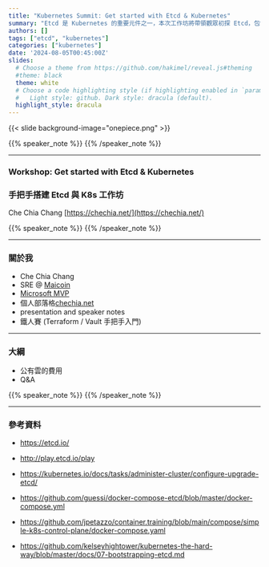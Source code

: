 ```yaml
---
title: "Kubernetes Summit: Get started with Etcd & Kubernetes"
summary: "Etcd 是 Kubernetes 的重要元件之一，本次工作坊將帶領觀眾初探 Etcd，包含安裝，設定，以及操作。並藉由本地的 Etcd 來架設一個最簡單的 Kubernetes Cluster。"
authors: []
tags: ["etcd", "kubernetes"]
categories: ["kubernetes"]
date: '2024-08-05T00:45:00Z'
slides:
  # Choose a theme from https://github.com/hakimel/reveal.js#theming
  #theme: black
  theme: white
  # Choose a code highlighting style (if highlighting enabled in `params.toml`)
  #   Light style: github. Dark style: dracula (default).
  highlight_style: dracula
---
```


{{< slide background-image="onepiece.png" >}}

{{% speaker_note %}}
{{% /speaker_note %}}

---

### Workshop: Get started with Etcd & Kubernetes
### 手把手搭建 Etcd 與 K8s 工作坊

Che Chia Chang
[https://chechia.net/](https://chechia.net/)

{{% speaker_note %}}
{{% /speaker_note %}}

---

### 關於我

- Che Chia Chang
- SRE @ [Maicoin](https://www.linkedin.com/company/maicoin/jobs/)
- [Microsoft MVP](https://mvp.microsoft.com/zh-TW/MVP/profile/e407d0b9-5c01-eb11-a815-000d3a8ccaf5)
- 個人部落格[chechia.net](https://chechia.net/)
- presentation and speaker notes
- 鐵人賽 (Terraform / Vault 手把手入門)

---

### 大綱

- 公有雲的費用
- Q&A

{{% speaker_note %}}
{{% /speaker_note %}}

---

### 參考資料

- https://etcd.io/
- http://play.etcd.io/play
- https://kubernetes.io/docs/tasks/administer-cluster/configure-upgrade-etcd/

- https://github.com/guessi/docker-compose-etcd/blob/master/docker-compose.yml
- https://github.com/jpetazzo/container.training/blob/main/compose/simple-k8s-control-plane/docker-compose.yaml
- https://github.com/kelseyhightower/kubernetes-the-hard-way/blob/master/docs/07-bootstrapping-etcd.md
